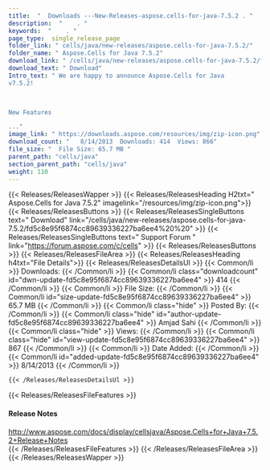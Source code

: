 ```yaml
---
title:  "  Downloads ---New-Releases-aspose.cells-for-java-7.5.2 . " 
description:  "    . " 
keywords:  "    . " 
page_type:  single_release_page
folder_link: " cells/java/new-releases/aspose.cells-for-java-7.5.2/"
folder_name: " Aspose.Cells for Java 7.5.2"
download_link: " /cells/java/new-releases/aspose.cells-for-java-7.5.2/fd5c8e95f6874cc89639336227ba6ee4"
download_text: " Download"
Intro_text: " We are happy to announce Aspose.Cells for Java
v7.5.2!

 

New Features

..."
image_link: " https://downloads.aspose.com/resources/img/zip-icon.png"
download_count: "   8/14/2013  Downloads: 414  Views: 866"
file_size: "  File Size: 65.7 MB "
parent_path: "cells/java"
section_parent_path: "cells/java"
weight: 110 
---
```


{{< Releases/ReleasesWapper >}}
  {{< Releases/ReleasesHeading H2txt=" Aspose.Cells for Java 7.5.2" imagelink="/resources/img/zip-icon.png">}}
  {{< Releases/ReleasesButtons >}}
    {{< Releases/ReleasesSingleButtons text=" Download" link="/cells/java/new-releases/aspose.cells-for-java-7.5.2/fd5c8e95f6874cc89639336227ba6ee4%20%20" >}}
    {{< Releases/ReleasesSingleButtons text=" Support Forum " link="https://forum.aspose.com/c/cells" >}}
  {{< Releases/ReleasesButtons >}}
  {{< Releases/ReleasesFileArea >}}
    {{< Releases/ReleasesHeading h4txt="File Details">}}
    {{< Releases/ReleasesDetailsUl >}}
            {{< Common/li  >}} Downloads: {{< /Common/li >}} 
      {{< Common/li class="downloadcount" id="dwn-update-fd5c8e95f6874cc89639336227ba6ee4" >}} 414 {{< /Common/li >}} 
      {{< Common/li  >}} File Size: {{< /Common/li >}} 
      {{< Common/li id="size-update-fd5c8e95f6874cc89639336227ba6ee4" >}} 65.7 MB {{< /Common/li >}} 
      {{< Common/li  class="hide" >}} Posted By: {{< /Common/li >}} 
      {{< Common/li class="hide" id="author-update-fd5c8e95f6874cc89639336227ba6ee4" >}} Amjad Sahi {{< /Common/li >}} 
      {{< Common/li class="hide"  >}} Views: {{< /Common/li >}} 
      {{< Common/li class="hide" id="view-update-fd5c8e95f6874cc89639336227ba6ee4" >}} 867 {{< /Common/li >}} 
      {{< Common/li  >}} Date Added: {{< /Common/li >}} 
      {{< Common/li id="added-update-fd5c8e95f6874cc89639336227ba6ee4" >}} 8/14/2013 {{< /Common/li >}} 

    {{< /Releases/ReleasesDetailsUl >}}

  {{< Releases/ReleasesFileFeatures >}}
      <h4>Release Notes</h4><div><a href="http://www.aspose.com/docs/display/cellsjava/Aspose.Cells+for+Java+7.5.2+Release+Notes">http://www.aspose.com/docs/display/cellsjava/Aspose.Cells+for+Java+7.5.2+Release+Notes</a></div>
  {{< /Releases/ReleasesFileFeatures >}}
 {{< /Releases/ReleasesFileArea >}}
{{< /Releases/ReleasesWapper >}}


